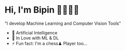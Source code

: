 # Hi, I'm Bipin 👋👨🏻‍💻 
<!--- <img src ="https://media.giphy.com/media/coxQHKASG60HrHtvkt/giphy.gif" align="right" width="280" height="200" />### "A Mission-driven Machine Learning Engineer with a passion for programming, collaboration, and alacrity to learn" ---->
"I develop Machine Learning and Computer Vision Tools"
<br>

<!---
<p align = "center">
  <img src="https://github.com/bipinthecoder/bipinthecoder/blob/master/Blog-Article-MERN-Stack.jpg" width="800" height="400">
</p>
--->

- 🧠 Artificial Intelligence
- 💜 In Love with ML & DL
- ⚡ Fun fact: I'm a chess♟ Player too...



[website]: https://bipinthecoder.github.io
[twitter]: https://twitter.com/bipinthecoder
[linkedin]: https://linkedin.com/in/bipinthecoder
